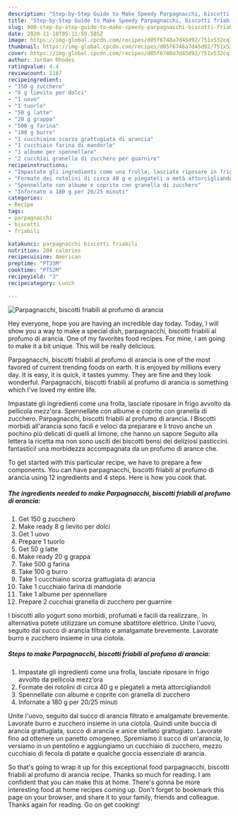 ```yaml
---
description: "Step-by-Step Guide to Make Speedy Parpagnacchi, biscotti friabili al profumo di arancia"
title: "Step-by-Step Guide to Make Speedy Parpagnacchi, biscotti friabili al profumo di arancia"
slug: 900-step-by-step-guide-to-make-speedy-parpagnacchi-biscotti-friabili-al-profumo-di-arancia
date: 2020-11-18T05:11:59.585Z
image: https://img-global.cpcdn.com/recipes/d05f6748a7d45d92/751x532cq70/parpagnacchi-biscotti-friabili-al-profumo-di-arancia-recipe-main-photo.jpg
thumbnail: https://img-global.cpcdn.com/recipes/d05f6748a7d45d92/751x532cq70/parpagnacchi-biscotti-friabili-al-profumo-di-arancia-recipe-main-photo.jpg
cover: https://img-global.cpcdn.com/recipes/d05f6748a7d45d92/751x532cq70/parpagnacchi-biscotti-friabili-al-profumo-di-arancia-recipe-main-photo.jpg
author: Jordan Rhodes
ratingvalue: 4.4
reviewcount: 1167
recipeingredient:
- "150 g zucchero"
- "8 g lievito per dolci"
- "1 uovo"
- "1 tuorlo"
- "50 g latte"
- "20 g grappa"
- "500 g farina"
- "100 g burro"
- "1 cucchiaino scorza grattugiata di arancia"
- "1 cucchiaio farina di mandorle"
- "1 albume per spennellare"
- "2 cucchiai granella di zucchero per guarnire"
recipeinstructions:
- "Impastate gli ingredienti come una frolla, lasciate riposare in frigo avvolto da pellicola mezz’ora"
- "Formate dei rotolini di circa 40 g e piegateli a metà attorcigliandoli"
- "Spennellate con albume e coprite con granella di zucchero"
- "Infornate a 180 g per 20/25 minuti"
categories:
- Recipe
tags:
- parpagnacchi
- biscotti
- friabili

katakunci: parpagnacchi biscotti friabili 
nutrition: 204 calories
recipecuisine: American
preptime: "PT33M"
cooktime: "PT52M"
recipeyield: "3"
recipecategory: Lunch

---
```



![Parpagnacchi, biscotti friabili al profumo di arancia](https://img-global.cpcdn.com/recipes/d05f6748a7d45d92/751x532cq70/parpagnacchi-biscotti-friabili-al-profumo-di-arancia-recipe-main-photo.jpg)

Hey everyone, hope you are having an incredible day today. Today, I will show you a way to make a special dish, parpagnacchi, biscotti friabili al profumo di arancia. One of my favorites food recipes. For mine, I am going to make it a bit unique. This will be really delicious.

Parpagnacchi, biscotti friabili al profumo di arancia is one of the most favored of current trending foods on earth. It is enjoyed by millions every day. It is easy, it is quick, it tastes yummy. They are fine and they look wonderful. Parpagnacchi, biscotti friabili al profumo di arancia is something which I've loved my entire life.

Impastate gli ingredienti come una frolla, lasciate riposare in frigo avvolto da pellicola mezz&#39;ora. Spennellate con albume e coprite con granella di zucchero. Parpagnacchi, biscotti friabili al profumo di arancia. I Biscotti morbidi all&#39;arancia sono facili e veloci da preparare e li trovo anche un pochino più delicati di quelli al limone, che hanno un sapore Seguito alla lettera la ricetta ma non sono usciti dei biscotti bensì dei deliziosi pasticcini. fantastici! una morbidezza accompagnata da un profumo di arance che.


To get started with this particular recipe, we have to prepare a few components. You can have parpagnacchi, biscotti friabili al profumo di arancia using 12 ingredients and 4 steps. Here is how you cook that.

<!--inarticleads1-->

##### The ingredients needed to make Parpagnacchi, biscotti friabili al profumo di arancia:

1. Get 150 g zucchero
1. Make ready 8 g lievito per dolci
1. Get 1 uovo
1. Prepare 1 tuorlo
1. Get 50 g latte
1. Make ready 20 g grappa
1. Take 500 g farina
1. Take 100 g burro
1. Take 1 cucchiaino scorza grattugiata di arancia
1. Take 1 cucchiaio farina di mandorle
1. Take 1 albume per spennellare
1. Prepare 2 cucchiai granella di zucchero per guarnire


I biscotti allo yogurt sono morbidi, profumati e facili da realizzare,. In alternativa potete utilizzare un comune sbattitore elettrico. Unite l&#39;uovo, seguito dal succo di arancia filtrato e amalgamate brevemente. Lavorate burro e zucchero insieme in una ciotola. 

<!--inarticleads2-->

##### Steps to make Parpagnacchi, biscotti friabili al profumo di arancia:

1. Impastate gli ingredienti come una frolla, lasciate riposare in frigo avvolto da pellicola mezz’ora
1. Formate dei rotolini di circa 40 g e piegateli a metà attorcigliandoli
1. Spennellate con albume e coprite con granella di zucchero
1. Infornate a 180 g per 20/25 minuti


Unite l&#39;uovo, seguito dal succo di arancia filtrato e amalgamate brevemente. Lavorate burro e zucchero insieme in una ciotola. Quindi unite buccia di arancia grattugiata, succo di arancia e anice stellato grattugiato. Lavorate fino ad ottenere un panetto omogeneo. Spremiamo il succo di un&#39;arancia, lo versiamo in un pentolino e aggiungiamo un cucchiaio di zucchero, mezzo cucchiaio di fecola di patate e qualche goccia essenziale di arancia. 

So that's going to wrap it up for this exceptional food parpagnacchi, biscotti friabili al profumo di arancia recipe. Thanks so much for reading. I am confident that you can make this at home. There's gonna be more interesting food at home recipes coming up. Don't forget to bookmark this page on your browser, and share it to your family, friends and colleague. Thanks again for reading. Go on get cooking!
